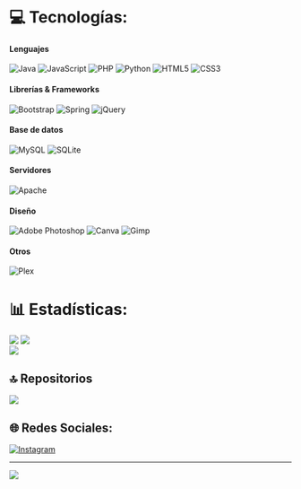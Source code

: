 # 💻 Tecnologías:
#### Lenguajes
![Java](https://img.shields.io/badge/java-%23ED8B00.svg?style=flat&logo=openjdk&logoColor=white) 
![JavaScript](https://img.shields.io/badge/javascript-%23323330.svg?style=flat&logo=javascript&logoColor=%23F7DF1E) 
![PHP](https://img.shields.io/badge/php-%23777BB4.svg?style=flat&logo=php&logoColor=white) 
![Python](https://img.shields.io/badge/python-3670A0?style=flat&logo=python&logoColor=ffdd54) 
![HTML5](https://img.shields.io/badge/html5-%23E34F26.svg?style=flat&logo=html5&logoColor=white) 
![CSS3](https://img.shields.io/badge/css3-%231572B6.svg?style=flat&logo=css3&logoColor=white) <br/>

#### Librerías & Frameworks
![Bootstrap](https://img.shields.io/badge/bootstrap-%238511FA.svg?style=flat&logo=bootstrap&logoColor=white)
![Spring](https://img.shields.io/badge/spring-%236DB33F.svg?style=flat&logo=spring&logoColor=white) 
![jQuery](https://img.shields.io/badge/jquery-%230769AD.svg?style=flat&logo=jquery&logoColor=white) <br/>

#### Base de datos
![MySQL](https://img.shields.io/badge/mysql-4479A1.svg?style=flat&logo=mysql&logoColor=white) 
![SQLite](https://img.shields.io/badge/sqlite-%2307405e.svg?style=flat&logo=sqlite&logoColor=white) <br/>

#### Servidores
![Apache](https://img.shields.io/badge/apache-%23D42029.svg?style=flat&logo=apache&logoColor=white) 

#### Diseño
![Adobe Photoshop](https://img.shields.io/badge/adobe%20photoshop-%2331A8FF.svg?style=flat&logo=adobe%20photoshop&logoColor=white) 
![Canva](https://img.shields.io/badge/Canva-%2300C4CC.svg?style=flat&logo=Canva&logoColor=white) 
![Gimp](https://img.shields.io/badge/Gimp-657D8B?style=flat&logo=gimp&logoColor=FFFFFF) 

#### Otros
![Plex](https://img.shields.io/badge/plex-%23E5A00D.svg?style=flat&logo=plex&logoColor=white)

# 📊 Estadísticas:
![](https://github-readme-stats.vercel.app/api?username=SrPirson&theme=tokyonight&hide_border=false&include_all_commits=true&count_private=false) 
![](https://github-readme-stats.vercel.app/api/top-langs/?username=SrPirson&theme=tokyonight&hide_border=false&include_all_commits=true&count_private=false&layout=compact)<br/>
![](https://github-readme-streak-stats.herokuapp.com/?user=SrPirson&theme=tokyonight&hide_border=false)


## 🔝 Repositorios
![](https://github-contributor-stats.vercel.app/api?username=SrPirson&limit=5&theme=tokyonight&combine_all_yearly_contributions=true)

## 🌐 Redes Sociales:
[![Instagram](https://img.shields.io/badge/Instagram-%23E4405F.svg?logo=Instagram&logoColor=white)](https://instagram.com/franciiscortes) 

---

[![](https://visitcount.itsvg.in/api?id=SrPirson&icon=0&color=6)](https://visitcount.itsvg.in)
